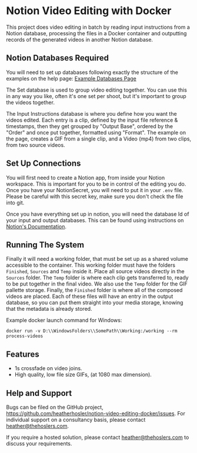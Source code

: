 # Notion Video Editing with Docker

This project does video editing in batch by reading input instructions from a Notion database, processing the files in a Docker container and outputting records of the generated videos in another Notion database.

## Notion Databases Required

You will need to set up databases following exactly the structure of the examples on the help page: [Example Databases Page](https://tidal-kryptops-747.notion.site/Notion-Video-Editing-with-Docker-Guide-and-Examples-b739005a951a46bda7a8b98fe58f0921)

The Set database is used to group video editing together.
You can use this in any way you like, often it's one set per shoot, but it's important to group the videos together.

The Input Instructions database is where you define how you want the videos edited.
Each entry is a clip, defined by the input file reference & timestamps, then they get grouped by "Output Base", ordered by the "Order" and once put together, formatted using "Format".
The example on the page, creates a GIF from a single clip, and a Video (mp4) from two clips, from two source videos.

## Set Up Connections

You will first need to create a Notion app, from inside your Notion workspace.
This is important for you to be in control of the editing you do.
Once you have your NotionSecret, you will need to put it in your `.env` file.
Please be careful with this secret key, make sure you don't check the file into git.

Once you have everything set up in notion, you will need the database Id of your input and output databases.
This can be found using instructions on [Notion's Documentation](https://developers.notion.com/reference/retrieve-a-database).

## Running The System

Finally it will need a working folder, that must be set up as a shared volume accessible to the container.
This working folder must have the folders `Finished`, `Sources` and `Temp` inside it.
Place all source videos directly in the `Sources` folder.
The `Temp` folder is where each clip gets transferred to, ready to be put together in the final video.
We also use the `Temp` folder for the GIF pallette storage.
Finally, the `Finished` folder is where all of the composed videos are placed.
Each of these files will have an entry in the output database, so you can put them straight into your media storage, knowing that the metadata is already stored.

Example docker launch command for Windows:

```
docker run -v D:\\WindowsFolders\\SomePath\\Working:/working --rm process-videos
```

## Features

- 1s crossfade on video joins.
- High quality, low file size GIFs, (at 1080 max dimension).

## Help and Support

Bugs can be filed on the GitHub project, https://github.com/heatherhosler/notion-video-editing-docker/issues.
For individual support on a consultancy basis, please contact heather@thehoslers.com.

If you require a hosted solution, please contact heather@thehoslers.com to discuss your requirements.
